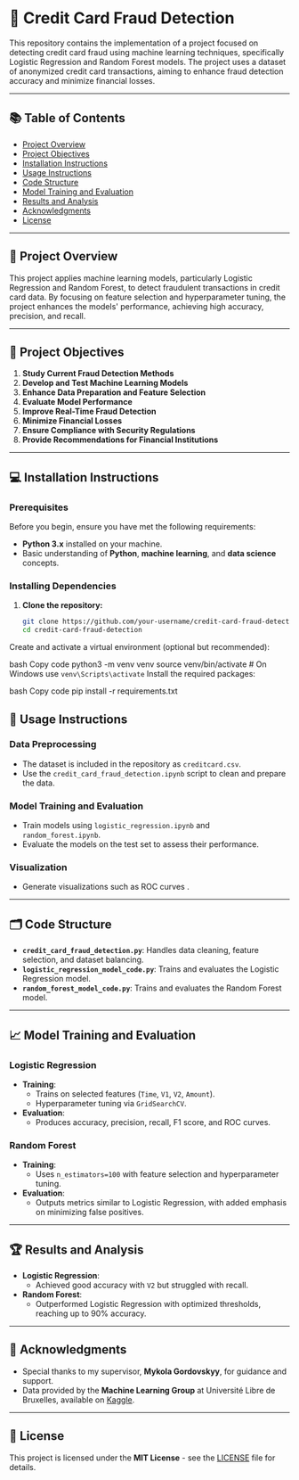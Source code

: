 # 🚀 Credit Card Fraud Detection

This repository contains the implementation of a project focused on detecting credit card fraud using machine learning techniques, specifically Logistic Regression and Random Forest models. The project uses a dataset of anonymized credit card transactions, aiming to enhance fraud detection accuracy and minimize financial losses.

---

## 📚 Table of Contents

- [Project Overview](#project-overview)
- [Project Objectives](#project-objectives)
- [Installation Instructions](#installation-instructions)
- [Usage Instructions](#usage-instructions)
- [Code Structure](#code-structure)
- [Model Training and Evaluation](#model-training-and-evaluation)
- [Results and Analysis](#results-and-analysis)
- [Acknowledgments](#acknowledgments)
- [License](#license)

---

## 📝 Project Overview

This project applies machine learning models, particularly Logistic Regression and Random Forest, to detect fraudulent transactions in credit card data. By focusing on feature selection and hyperparameter tuning, the project enhances the models' performance, achieving high accuracy, precision, and recall.

---

## 🎯 Project Objectives

1. **Study Current Fraud Detection Methods**
2. **Develop and Test Machine Learning Models**
3. **Enhance Data Preparation and Feature Selection**
4. **Evaluate Model Performance**
5. **Improve Real-Time Fraud Detection**
6. **Minimize Financial Losses**
7. **Ensure Compliance with Security Regulations**
8. **Provide Recommendations for Financial Institutions**

---

## 💻 Installation Instructions

### Prerequisites

Before you begin, ensure you have met the following requirements:

- **Python 3.x** installed on your machine.
- Basic understanding of **Python**, **machine learning**, and **data science** concepts.

### Installing Dependencies

1. **Clone the repository:**

   ```bash
   git clone https://github.com/your-username/credit-card-fraud-detection.git
   cd credit-card-fraud-detection

Create and activate a virtual environment (optional but recommended):

bash
Copy code
python3 -m venv venv
source venv/bin/activate  # On Windows use `venv\Scripts\activate`
Install the required packages:

bash
Copy code
pip install -r requirements.txt

## 🚀 Usage Instructions

### Data Preprocessing

- The dataset is included in the repository as `creditcard.csv`.
- Use the `credit_card_fraud_detection.ipynb` script to clean and prepare the data.

### Model Training and Evaluation

- Train models using `logistic_regression.ipynb` and `random_forest.ipynb`.
- Evaluate the models on the test set to assess their performance.

### Visualization

- Generate visualizations such as ROC curves .

---

## 🗂️ Code Structure

- **`credit_card_fraud_detection.py`**: Handles data cleaning, feature selection, and dataset balancing.
- **`logistic_regression_model_code.py`**: Trains and evaluates the Logistic Regression model.
- **`random_forest_model_code.py`**: Trains and evaluates the Random Forest model.

---

## 📈 Model Training and Evaluation

### Logistic Regression

- **Training**:
  - Trains on selected features (`Time`, `V1`, `V2`, `Amount`).
  - Hyperparameter tuning via `GridSearchCV`.
- **Evaluation**:
  - Produces accuracy, precision, recall, F1 score, and ROC curves.

### Random Forest

- **Training**:
  - Uses `n_estimators=100` with feature selection and hyperparameter tuning.
- **Evaluation**:
  - Outputs metrics similar to Logistic Regression, with added emphasis on minimizing false positives.

---

## 🏆 Results and Analysis

- **Logistic Regression**:
  - Achieved good accuracy with `V2` but struggled with recall.
- **Random Forest**:
  - Outperformed Logistic Regression with optimized thresholds, reaching up to 90% accuracy.

---

## 🙏 Acknowledgments

- Special thanks to my supervisor, **Mykola Gordovskyy**, for guidance and support.
- Data provided by the **Machine Learning Group** at Université Libre de Bruxelles, available on [Kaggle](https://www.kaggle.com/mlg-ulb/creditcardfraud).

---

## 📜 License

This project is licensed under the **MIT License** - see the [LICENSE](LICENSE) file for details.
